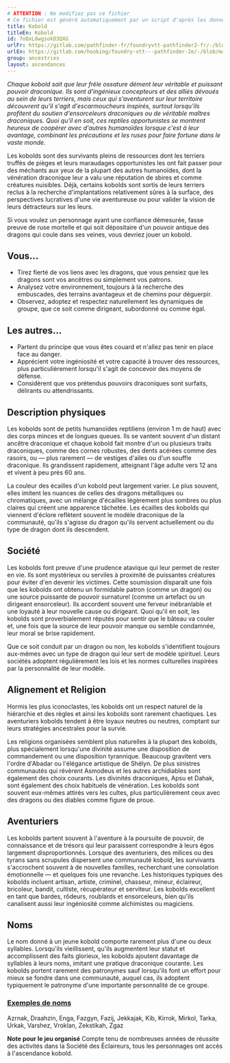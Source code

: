 ```yaml
---
# ATTENTION : Ne modifiez pas ce fichier
# Ce fichier est généré automatiquement par un script d'après les données du module Foundry VTT officiel et de sa traduction
title: Kobold
titleEn: Kobold
id: 7oQxL6wgsokD3QXG
urlFr: https://gitlab.com/pathfinder-fr/foundryvtt-pathfinder2-fr/-/blob/master/data/ancestries/7oQxL6wgsokD3QXG.htm
urlEn: https://gitlab.com/hooking/foundry-vtt---pathfinder-2e/-/blob/master/packs/data/ancestries.db/kobold.json
group: ancestries
layout: ascendances
---
```

<em>Chaque kobold sait que leur frèle ossature dément leur véritable et puissant pouvoir draconique. Ils sont d'ingénieux concepteurs et des alliés dévoués au sein de leurs terriers, mais ceux qui s'aventurent sur leur territoire découvrent qu'il s'agit d'escarmoucheurs inspirés, surtout lorsqu'ils profitent du soutien d'ensorceleurs draconiques ou de véritable maîtres draconiques. Quoi qu'il en soit, ces reptiles opportunistes se montrent heureux de coopérer avec d'autres humanoïdes lorsque c'est à leur avantage, combinant les précautions et les ruses pour faire fortune dans le vaste monde.</em>

Les kobolds sont des survivants pleins de ressources dont les terriers truffés de pièges et leurs maraudages opportunistes les ont fait passer pour des méchants aux yeux de la plupart des autres humanoïdes, dont la vénération draconique leur a valu une réputation de sbires et comme créatures nuisibles. Déjà, certains kobolds sont sortis de leurs terriers reclus à la recherche d'implantations relativement sûres à la surface, des perspectives lucratives d'une vie aventureuse ou pour valider la vision de leurs détracteurs sur les leurs.

Si vous voulez un personnage ayant une confiance démesurée, fasse preuve de ruse mortelle et qui soit dépositaire d'un pouvoir antique des dragons qui coule dans ses veines, vous devriez jouer un kobold.

## Vous...

- Tirez fierté de vos liens avec les dragons, que vous pensiez que les dragons sont vos ancêtres ou simplement vos patrons.
- Analysez votre environnement, toujours à la recherche des embuscades, des terrains avantageux et de chemins pour déguerpir.
- Observez, adoptez et respectez naturellement les dynamiques de groupe, que ce soit comme dirigeant, subordonné ou comme égal.

## Les autres...

- Partent du principe que vous êtes couard et n'allez pas tenir en place face au danger.
- Apprécient votre ingéniosité et votre capacité à trouver des ressources, plus particulièrement lorsqu'il s'agit de concevoir des moyens de défense.
- Considèrent que vos prétendus pouvoirs draconiques sont surfaits, délirants ou attendrissants.

## Description physiques

Les kobolds sont de petits humanoïdes reptiliens (environ 1 m de haut) avec des corps minces et de longues queues. Ils se vantent souvent d'un distant ancêtre draconique et chaque kobold fait montre d'un ou plusieurs traits draconiques, comme des cornes robustes, des dents acérées comme des rasoirs, ou — plus rarement — de vestiges d'ailes ou d'un souffle draconique. Ils grandissent rapidement, atteignant l'âge adulte vers 12 ans et vivent à peu près 60 ans.

La couleur des écailles d'un kobold peut largement varier. Le plus souvent, elles imitent les nuances de celles des dragons métalliques ou chromatiques, avec un mélange d'écailles légèrement plus sombres ou plus claires qui créent une apparence tâchetée. Les écailles des kobolds qui viennent d'éclore reflètent souvent le modèle draconique de la communauté, qu'ils s'agisse du dragon qu'ils servent actuellement ou du type de dragon dont ils descendent.

## Société

Les kobolds font preuve d'une prudence atavique qui leur permet de rester en vie. Ils sont mystérieux ou serviles à proximité de puissantes créatures pour éviter d'en devenir les victimes. Cette soumission disparaît une fois que les kobolds ont obtenu un formidable patron (comme un dragon) ou une source puissante de pouvoir surnaturel (comme un artefact ou un dirigeant ensorceleur). Ils accordent souvent une ferveur inébranlable et une loyauté à leur nouvelle cause ou dirigeant. Quoi qu'il en soit, les kobolds sont proverbialement réputés pour sentir que le bâteau va couler et, une fois que la source de leur pouvoir manque ou semble condamnée, leur moral se brise rapidement.

Que ce soit conduit par un dragon ou non, les kobolds s'identifient toujours aux-mêmes avec un type de dragon qui leur sert de modèle spirituel. Leurs sociétés adoptent régulièrement les lois et les normes culturelles inspirées par la personnalité de leur modèle.

## Alignement et Religion

Hormis les plus iconoclastes, les kobolds ont un respect naturel de la hiérarchie et des règles et ainsi les kobolds sont rarement chaotiques. Les aventuriers kobolds tendent à être loyaux neutres ou neutres, comptant sur leurs stratégies ancestrales pour la survie.

Les religions organisées semblent plus naturelles à la plupart des kobolds, plus spécialement lorsqu'une divinité assume une disposition de commandement ou une disposition tyrannique. Beaucoup gravitent vers l'ordre d'Abadar ou l'élégance artistique de Shélyn. De plus sinistres communautés qui révèrent Asmodeus et les autres archidiables sont également des choix courants. Les divinités draconiques, Apsu et Dahak, sont également des choix habituels de vénération. Les kobolds sont souvent eux-mêmes attirés vers les cultes, plus particulièrement ceux avec des dragons ou des diables comme figure de proue.

## Aventuriers

Les kobolds partent souvent à l'aventure à la poursuite de pouvoir, de connaissance et de trésors qui leur paraissent correspondre à leurs égos largement disproportionnés. Lorsque des aventuriers, des milices ou des tyrans sans scrupules dispersent une communauté kobold, les survivants s'accrochent souvent à de nouvelles familles, recherchant une consolation émotionnelle — et quelques fois une revanche. Les historiques typiques des kobolds incluent artisan, artiste, criminel, chasseur, mineur, éclaireur, bricoleur, bandit, cultiste, récupérateur et serviteur. Les kobolds excellent en tant que bardes, rôdeurs, roublards et ensorceleurs, bien qu'ils canalisent aussi leur ingéniosité comme alchimistes ou magiciens.

## Noms

Le nom donné à un jeune kobold comporte rarement plus d'une ou deux syllables. Lorsqu'ils vieillissent, qu'ils augmentent leur statut et accomplissent des faits glorieux, les kobolds ajoutent davantage de syllables à leurs noms, imitant une pratique draconique courante. Les kobolds portent rarement des patronymes sauf lorsqu'ils font un effort pour mieux se fondre dans une communauté, auquel cas, ils adoptent typiquement le patronyme d'une importante personnalité de ce groupe.

### <span style="text-decoration: underline;">Exemples de noms

Azrnak, Draahzin, Enga, Fazgyn, Fazij, Jekkajak, Kib, Kirrok, Mirkol, Tarka, Urkak, Varshez, Vroklan, Zekstikah, Zgaz

**Note pour le jeu organisé** Compte tenu de nombreuses années de réussite des activités dans la Société des Éclaireurs, tous les personnages ont accès à l'ascendance kobold.
